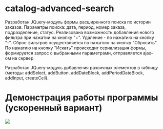 # catalog-advanced-search

Разработан JQuery-модуль формы расширенного поиска по истории заказов.
Параметры поиска: дата, период, номер заказа, подразделение, статус. 
Реализована возможность добавления нового фильтра при нажатии на кнопку "+". Удаление - по нажатию на кнопку "-". 
Сброс фильтров осуществляется по нажатию на кнопку "Сбросить".
По нажатию на кнопку "Искать" происходит сериализация формы, формируется запрос с выбранными параметрами, отправляется ajax-ом на сервер.

Разработан JQuery-модуль добавления различных элементов в таблицу (методы: addSelect, addButton, addDateBlock, addPeriodDateBlock, addInput, createCell).

# Демонстрация работы программы (ускоренный вариант)
![](adv-search.gif)
